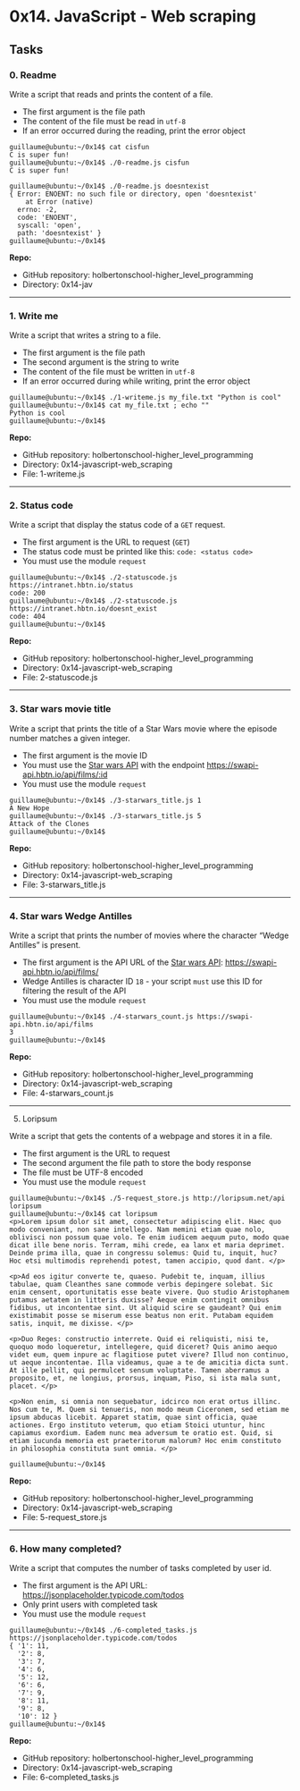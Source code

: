 # 0x14. JavaScript - Web scraping

## Tasks

### 0. Readme

Write a script that reads and prints the content of a file.

- The first argument is the file path
- The content of the file must be read in `utf-8`
- If an error occurred during the reading, print the error object

```shell
guillaume@ubuntu:~/0x14$ cat cisfun
C is super fun!
guillaume@ubuntu:~/0x14$ ./0-readme.js cisfun
C is super fun!

guillaume@ubuntu:~/0x14$ ./0-readme.js doesntexist
{ Error: ENOENT: no such file or directory, open 'doesntexist'
    at Error (native)
  errno: -2,
  code: 'ENOENT',
  syscall: 'open',
  path: 'doesntexist' }
guillaume@ubuntu:~/0x14$
```

**Repo:**
- GitHub repository: holbertonschool-higher_level_programming
- Directory: 0x14-jav

********************

### 1. Write me

Write a script that writes a string to a file.

- The first argument is the file path
- The second argument is the string to write
- The content of the file must be written in `utf-8`
- If an error occurred during while writing, print the error object

```shell
guillaume@ubuntu:~/0x14$ ./1-writeme.js my_file.txt "Python is cool"
guillaume@ubuntu:~/0x14$ cat my_file.txt ; echo ""
Python is cool
guillaume@ubuntu:~/0x14$
```

**Repo:**
- GitHub repository: holbertonschool-higher_level_programming
- Directory: 0x14-javascript-web_scraping
- File: 1-writeme.js

********************

### 2. Status code

Write a script that display the status code of a `GET` request.

- The first argument is the URL to request (`GET`)
- The status code must be printed like this: `code: <status code>`
- You must use the module `request`

```shell
guillaume@ubuntu:~/0x14$ ./2-statuscode.js https://intranet.hbtn.io/status
code: 200
guillaume@ubuntu:~/0x14$ ./2-statuscode.js https://intranet.hbtn.io/doesnt_exist
code: 404
guillaume@ubuntu:~/0x14$
```

**Repo:**
- GitHub repository: holbertonschool-higher_level_programming
- Directory: 0x14-javascript-web_scraping
- File: 2-statuscode.js

********************

### 3. Star wars movie title

Write a script that prints the title of a Star Wars movie where the episode number matches a given integer.

- The first argument is the movie ID
- You must use the [Star wars API](https://swapi-api.hbtn.io/) with the endpoint https://swapi-api.hbtn.io/api/films/:id
- You must use the module `request`

```shell
guillaume@ubuntu:~/0x14$ ./3-starwars_title.js 1
A New Hope
guillaume@ubuntu:~/0x14$ ./3-starwars_title.js 5
Attack of the Clones
guillaume@ubuntu:~/0x14$
```

**Repo:**
- GitHub repository: holbertonschool-higher_level_programming
- Directory: 0x14-javascript-web_scraping
- File: 3-starwars_title.js

********************

### 4. Star wars Wedge Antilles

Write a script that prints the number of movies where the character “Wedge Antilles” is present.

- The first argument is the API URL of the [Star wars API](https://swapi-api.hbtn.io/): https://swapi-api.hbtn.io/api/films/
- Wedge Antilles is character ID `18` - your script `must` use this ID for filtering the result of the API
- You must use the module `request`

```shell
guillaume@ubuntu:~/0x14$ ./4-starwars_count.js https://swapi-api.hbtn.io/api/films
3
guillaume@ubuntu:~/0x14$
```

**Repo:**
- GitHub repository: holbertonschool-higher_level_programming
- Directory: 0x14-javascript-web_scraping
- File: 4-starwars_count.js

********************

5. Loripsum

Write a script that gets the contents of a webpage and stores it in a file.

- The first argument is the URL to request
- The second argument the file path to store the body response
- The file must be UTF-8 encoded
- You must use the module `request`

```shell
guillaume@ubuntu:~/0x14$ ./5-request_store.js http://loripsum.net/api loripsum
guillaume@ubuntu:~/0x14$ cat loripsum
<p>Lorem ipsum dolor sit amet, consectetur adipiscing elit. Haec quo modo conveniant, non sane intellego. Nam memini etiam quae nolo, oblivisci non possum quae volo. Te enim iudicem aequum puto, modo quae dicat ille bene noris. Terram, mihi crede, ea lanx et maria deprimet. Deinde prima illa, quae in congressu solemus: Quid tu, inquit, huc? Hoc etsi multimodis reprehendi potest, tamen accipio, quod dant. </p>

<p>Ad eos igitur converte te, quaeso. Pudebit te, inquam, illius tabulae, quam Cleanthes sane commode verbis depingere solebat. Sic enim censent, oportunitatis esse beate vivere. Quo studio Aristophanem putamus aetatem in litteris duxisse? Aeque enim contingit omnibus fidibus, ut incontentae sint. Ut aliquid scire se gaudeant? Qui enim existimabit posse se miserum esse beatus non erit. Putabam equidem satis, inquit, me dixisse. </p>

<p>Duo Reges: constructio interrete. Quid ei reliquisti, nisi te, quoquo modo loqueretur, intellegere, quid diceret? Quis animo aequo videt eum, quem inpure ac flagitiose putet vivere? Illud non continuo, ut aeque incontentae. Illa videamus, quae a te de amicitia dicta sunt. At ille pellit, qui permulcet sensum voluptate. Tamen aberramus a proposito, et, ne longius, prorsus, inquam, Piso, si ista mala sunt, placet. </p>

<p>Non enim, si omnia non sequebatur, idcirco non erat ortus illinc. Nos cum te, M. Quem si tenueris, non modo meum Ciceronem, sed etiam me ipsum abducas licebit. Apparet statim, quae sint officia, quae actiones. Ergo instituto veterum, quo etiam Stoici utuntur, hinc capiamus exordium. Eadem nunc mea adversum te oratio est. Quid, si etiam iucunda memoria est praeteritorum malorum? Hoc enim constituto in philosophia constituta sunt omnia. </p>

guillaume@ubuntu:~/0x14$
```

**Repo:**
- GitHub repository: holbertonschool-higher_level_programming
- Directory: 0x14-javascript-web_scraping
- File: 5-request_store.js

********************

### 6. How many completed?

Write a script that computes the number of tasks completed by user id.

- The first argument is the API URL: https://jsonplaceholder.typicode.com/todos
- Only print users with completed task
- You must use the module `request`

```shell
guillaume@ubuntu:~/0x14$ ./6-completed_tasks.js https://jsonplaceholder.typicode.com/todos
{ '1': 11,
  '2': 8,
  '3': 7,
  '4': 6,
  '5': 12,
  '6': 6,
  '7': 9,
  '8': 11,
  '9': 8,
  '10': 12 }
guillaume@ubuntu:~/0x14$
```

**Repo:**
- GitHub repository: holbertonschool-higher_level_programming
- Directory: 0x14-javascript-web_scraping
- File: 6-completed_tasks.js



